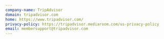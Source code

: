 ```yaml
---
company-name: TripAdvisor
domain: tripadvisor.com
home: https://www.tripadvisor.com/
privacy-policy: https://tripadvisor.mediaroom.com/us-privacy-policy
email: membersupport@tripadvisor.com
---
```




